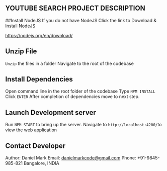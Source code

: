 ## YOUTUBE SEARCH PROJECT DESCRIPTION


##Install NodeJS
If you do not have NodeJS
Click the link to Download & Install NodeJS

https://nodejs.org/en/download/


## Unzip File
`Unzip` the files in a folder 
Navigate to the root of the codebase


## Install Dependencies
Open command line in the root folder of the codebase
Type `NPM INSTALL` Click `ENTER`
After completion of dependencies move to next step.


## Launch Development server
Run `NPM START` to bring up the server. 
Navigate to `http://localhost:4200/`to view the web application


## Contact Developer

Author: Daniel Mark
Email: danielmarkcode@gmail.com
Phone: +91-9845-985-821
Bangalore, INDIA
